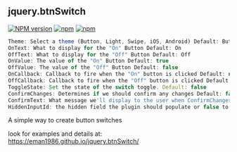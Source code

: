 ## jquery.btnSwitch
[![NPM version](http://img.shields.io/npm/v/jquery-btnswitch.svg?style=flat)](https://www.npmjs.com/package/jquery-btnswitch)
[![npm](https://img.shields.io/npm/l/jquery-btnswitch.svg)](https://www.npmjs.com/package/jquery-btnswitch)
[![npm](https://img.shields.io/npm/dt/jquery-btnswitch.svg)](https://www.npmjs.com/package/jquery-btnswitch)


```javascript
Theme: Select a theme (Button, Light, Swipe, iOS, Android) Default: Button
OnText: What to display for the "On" Button Default: On
OffText: What to display for the "Off" Button Default: Off
OnValue: The value of the "On" Button Default: true
OffValue: The value of the "Off" Button Default: false
OnCallback: Callback to fire when the "On" button is clicked Default: null
OffCallback: Callback to fire when the "Off" button is clicked Default: null
ToggleState: Set the state of the switch toggle. Default: false
ConfirmChanges: Determines if we should confirm any changes Default: false
ConfirmText: What message we'll display to the user when ConfirmChanges is set to true Default: Are you sure?
HiddenInputId: the hidden field the plugin should populate or false to not populate a hidden field Default: false
```
A simple way to create button switches

look for examples and details at: https://eman1986.github.io/jquery.btnSwitch/
